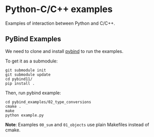 # Python-C/C++ examples

Examples of interaction between Python and C/C++.


## PyBind Examples

We need to clone and install [pybind](https://pybind11.readthedocs.io/) to run the examples.

To get it as a submodule:

```
git submodule init
git submodule update
cd pybind11/
pip install .
```

Then, run pybind example:

```
cd pybind_examples/02_type_conversions
cmake .
make
python example.py
```

**Note**: Examples `00_sum` and `01_objects` use plain Makefiles instead of cmake. 
